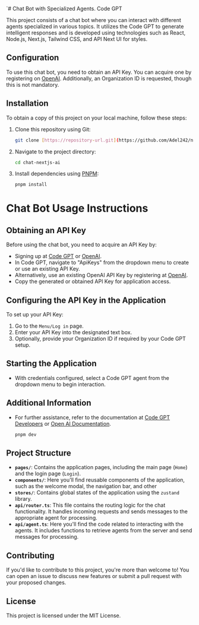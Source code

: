 `# Chat Bot with Specialized Agents. Code GPT

This project consists of a chat bot where you can interact with different agents specialized in various topics. It utilizes the Code GPT to generate intelligent responses and is developed using technologies such as React, Node.js, Next.js, Tailwind CSS, and API Next UI for styles.

## Configuration

To use this chat bot, you need to obtain an API Key. You can acquire one by registering on [OpenAI](https://openai.com/blog/openai-api). Additionally, an Organization ID is requested, though this is not mandatory.

## Installation

To obtain a copy of this project on your local machine, follow these steps:

1. Clone this repository using Git:

    ```bash
    git clone [https://repository-url.git](https://github.com/Adel242/nextjs-chat-extension.git)
    ```

2. Navigate to the project directory:

    ```bash
    cd chat-nextjs-ai
    ```

3. Install dependencies using [PNPM](https://pnpm.io/):

    ```bash
    pnpm install
    ```

# Chat Bot Usage Instructions

## Obtaining an API Key

Before using the chat bot, you need to acquire an API Key by:

- Signing up at [Code GPT](https://codegpt.co) or [OpenAI](https://openai.com/blog/openai-api).
- In Code GPT, navigate to "ApiKeys" from the dropdown menu to create or use an existing API Key.
- Alternatively, use an existing OpenAI API Key by registering at [OpenAI](https://openai.com/blog/openai-api).
- Copy the generated or obtained API Key for application access.

## Configuring the API Key in the Application

To set up your API Key:

1. Go to the `Menu/Log in` page.
2. Enter your API Key into the designated text box.
3. Optionally, provide your Organization ID if required by your Code GPT setup.

## Starting the Application

- With credentials configured, select a Code GPT agent from the dropdown menu to begin interaction.

## Additional Information

- For further assistance, refer to the documentation at [Code GPT Developers](https://developers.codegpt.co/?utm_source=playground&utm_medium=referral) or [Open AI Documentation](https://platform.openai.com/docs/introduction).

    ```bash
    pnpm dev
    ```

## Project Structure

- **`pages/`**: Contains the application pages, including the main page (`Home`) and the login page (`Login`).
- **`components/`**: Here you'll find reusable components of the application, such as the welcome modal, the navigation bar, and other 
- **`stores/`**: Contains global states of the application using the `zustand` library.
- **`api/router.ts`**: This file contains the routing logic for the chat functionality. It handles incoming requests and sends messages to the appropriate agent for processing.
- **`api/agent.ts`**: Here you'll find the code related to interacting with the agents. It includes functions to retrieve agents from the server and send messages for processing.

## Contributing

If you'd like to contribute to this project, you're more than welcome to! You can open an issue to discuss new features or submit a pull request with your proposed changes.

## License

This project is licensed under the MIT License.
